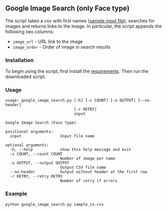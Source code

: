 ## Google Image Search (only Face type)

The script takes a csv with first names ([sample input file](sample_in.csv)), searches for images and returns links to the image. In particular, the script appends the following two columns: 

* `image_url` - URL link to the image
* `image_order` - Order of image in search results

### Installation

To begin using the script, first install the [requirements](../requirements.txt). Then run the downloaded script.

### Usage

```
usage: google_image_search.py [-h] [-c COUNT] [-o OUTPUT] [--no-header]
                              [-r RETRY]
                              input

Google Image Search (Face type)

positional arguments:
  input                 Input file name

optional arguments:
  -h, --help            show this help message and exit
  -c COUNT, --count COUNT
                        Number of image per name
  -o OUTPUT, --output OUTPUT
                        Output CSV file name
  --no-header           Output without header at the first row
  -r RETRY, --retry RETRY
                        Number of retry if errors
```

### Example

```
python google_image_search.py sample_in.csv
```

